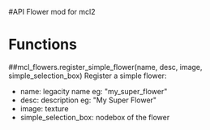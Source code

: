 #API
Flower mod for mcl2
# Functions
##mcl_flowers.register_simple_flower(name, desc, image, simple_selection_box)
Register a simple flower:
* name: legacity name eg: "my_super_flower"
* desc: description eg: "My Super Flower"
* image: texture
* simple_selection_box: nodebox of the flower